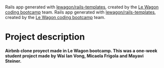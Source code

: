 Rails app generated with [lewagon/rails-templates](https://github.com/lewagon/rails-templates), created by the [Le Wagon coding bootcamp](https://www.lewagon.com) team.
Rails app generated with [lewagon/rails-templates](https://github.com/lewagon/rails-templates), created by the [Le Wagon coding bootcamp](https://www.lewagon.com) team.
# Project description
#### Airbnb clone proyect made in Le Wagon bootcamp. This was a one-week student project made by Wai Ian Vong, Micaela Frigola and Mayavi Steiner.




